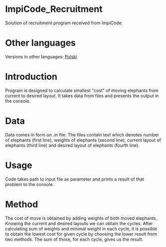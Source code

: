 # ImpiCode_Recruitment
Solution of recruitment program received from ImpiCode.

# Other languages
Versions in other languages:
<a href = https://github.com/MrResor/ImpiCode_Rekrutacja/blob/main/README.pl.md>Polski</a>

# Introduction
Program is designed to calculate smallest "cost" of moving elephants from current to desired layout. It takes data from files and presents the output in the console.

# Data
Data comes in form on .in file. The files contain text which denotes number of elephants (first line), weights of elephants (second line), current layout of elephants (third line) and desired layout of elephants (fourth line).

# Usage
Code takes path to input file as parameter and prints a result of that problem to the console.

# Method
The cost of move is obtained by adding weights of both moved elephants. Knowing the current and desired layouts we can obtain the cycles. After calculating sum of weights and minimal weight in each cycle, it is possible to obtain the lowest cost for given cycle by choosing the lower result from two methods. The sum of those, for each cycle, gives us the result.
